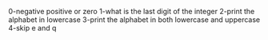 0-negative positive or zero
1-what is the last digit of the integer
2-print the alphabet in lowercase
3-print the alphabet in both lowercase and uppercase
4-skip e and q
